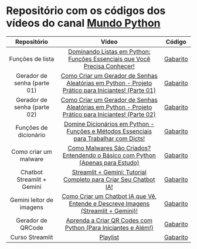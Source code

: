 # Repositório com os códigos dos vídeos do canal [Mundo Python](https://www.youtube.com/@Mundo_Python)

|Repositório|Vídeo|Código|
|:-:|:-:|:-:|
|Funções de lista|[Dominando Listas em Python: Funções Essenciais que Você Precisa Conhecer!](https://www.youtube.com/watch?v=Ai0D1J95VxQ)|[Gabarito](https://github.com/GTL98/canal_mundo_python/blob/main/Fun%C3%A7%C3%B5es%20de%20lista/funcoes_lista.ipynb)|
|Gerador de senha (parte 01)|[Como Criar um Gerador de Senhas Aleatórias em Python - Projeto Prático para Iniciantes! (Parte 01)](https://www.youtube.com/watch?v=-jtGlABg-9c)|[Gabarito](https://github.com/GTL98/canal_mundo_python/tree/main/Gerador%20de%20senha/Parte%2001)|
|Gerador de senha (parte 02)|[Como Criar um Gerador de Senhas Aleatórias em Python - Projeto Prático para Iniciantes! (Parte 02)](https://www.youtube.com/watch?v=F6EqpxK09ss)|[Gabarito](https://github.com/GTL98/canal_mundo_python/tree/main/Gerador%20de%20senha/Parte%202)|
|Funções de dicionário|[Domine Dicionários em Python - Funções e Métodos Essenciais para Trabalhar com Dicts!](https://www.youtube.com/watch?v=3GgWWfm9FmY)|[Gabarito](https://github.com/GTL98/canal_mundo_python/blob/main/Fun%C3%A7%C3%B5es%20de%20dicion%C3%A1rio/metodos_dicionario.ipynb)|
|Como criar um malware|[Como Malwares São Criados? Entendendo o Básico com Python (Apenas para Estudo)](https://www.youtube.com/watch?v=G2_gfBwRoEc)|[Gabarito](https://github.com/GTL98/canal_mundo_python/tree/main/Como%20criar%20um%20malware)|
|Chatbot Streamlit + Gemini|[Streamlit + Gemini: Tutorial Completo para Criar Seu Chatbot IA!](https://www.youtube.com/watch?v=FAWwi4LQjLM)|[Gabarito](https://github.com/GTL98/canal_mundo_python/blob/main/Chatbot%20Streamlit%20%2B%20Gemini/chat_gemini.py)|
|Gemini leitor de imagens|[Como Criar um Chatbot IA que Vê, Entende e Descreve Imagens (Streamlit + Gemini)!](https://www.youtube.com/watch?v=sJEZcXHmZq0)|[Gabarito](https://github.com/GTL98/canal_mundo_python/tree/main/Gemini%20leitor%20de%20imagens)|
|Gerador de QRCode|[Aprenda a Criar QR Codes com Python (Para Iniciantes e Além!)]()|[Gabarito](https://github.com/GTL98/canal_mundo_python/blob/main/Gerador%20de%20QRCode/gerador_qrcode.py)|
|Curso Streamlit|[Playlist](https://www.youtube.com/playlist?list=PLYE_6MNsHIyN--yBVaSq9xdNSLO5SNtXY)|[Gabarito](https://github.com/GTL98/canal_mundo_python/tree/main/Curso%20Streamlit)

